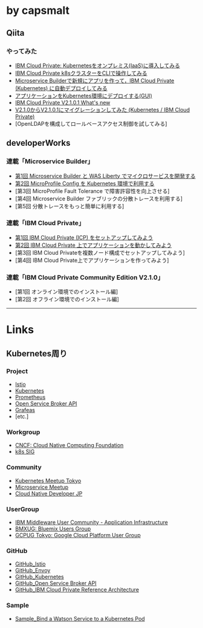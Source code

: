 # by capsmalt
## Qiita
### やってみた
- [IBM Cloud Private: Kubernetesをオンプレミス(IaaS)に導入してみる](https://qiita.com/capsmalt/items/d15055ab3cb423d2d7ae)
- [IBM Cloud Private k8sクラスターをCLIで操作してみる](https://qiita.com/capsmalt/items/9f282ce26c58873e22b6)
- [Microservice Builderで新規にアプリを作って，IBM Cloud Private (Kubernetes) に自動デプロイしてみる](https://qiita.com/capsmalt/items/3a03d1f01534aece1b0c)
- [アプリケーションをKubernetes環境にデプロイする(GUI)](https://qiita.com/capsmalt/items/461533dfa2e699d8e1fd)
- [IBM Cloud Private V2.1.0.1 What's new](https://qiita.com/capsmalt/items/6cbbbeb7aac707d753c4)
- [V2.1.0からV2.1.0.1にマイグレーションしてみた (Kubernetes / IBM Cloud Private)](https://qiita.com/capsmalt/items/b5ed3204f484b479cf39)
- [OpenLDAPを構成してロールベースアクセス制御を試してみる]

## developerWorks
### 連載「Microservice Builder」
- [第1回 Microservice Builder と WAS Liberty でマイクロサービスを開発する](http://www.ibm.com/developerworks/jp/websphere/library/icp/msb_introduction/1.html)
- [第2回 MicroProfile Config を Kubernetes 環境で利用する](https://www.ibm.com/developerworks/jp/websphere/library/icp/msb_introduction/2.html)
- [第3回 MicroProfile Fault Tolerance で障害許容性を向上させる]
- [第4回 Microservice Builder ファブリックの分散トレースを利用する]
- [第5回 分散トレースをもっと簡単に利用する]

### 連載「IBM Cloud Private」
- [第1回 IBM Cloud Private (ICP) をセットアップしてみよう](https://www.ibm.com/developerworks/jp/websphere/library/icp/icp_introduction/1.html)
- [第2回 IBM Cloud Private 上でアプリケーションを動かしてみよう](http://www.ibm.com/developerworks/jp/websphere/library/icp/icp_introduction/2.html)
- [第3回 IBM Cloud Privateを複数ノード構成でセットアップしてみよう]
- [第4回 IBM Cloud Private上でアプリケーションを作ってみよう]

### 連載「IBM Cloud Private Community Edition V2.1.0」
- [第1回 オンライン環境でのインストール編]
- [第2回 オフライン環境でのインストール編]

---------------
# Links
## Kubernetes周り
### Project
- [Istio](https://istio.io)
- [Kubernetes](https://kubernetes.io/)
- [Prometheus](https://prometheus.io)
- [Open Service Broker API](https://www.openservicebrokerapi.org)
- [Grafeas](http://grafeas.io)
- [etc.]

### Workgroup
- [CNCF: Cloud Native Computing Foundation](https://www.cncf.io)
- [k8s SIG](https://kubernetes.io/community/)

### Community
- [Kubernetes Meetup Tokyo](https://k8sjp.connpass.com)
- [Microservice Meetup](https://microservices-meetup.connpass.com)
- [Cloud Native Developer JP](https://cnd.connpass.com)


### UserGroup
- [IBM Middleware User Community - Application Infrastructure](https://www.imwuc.org/p/do/si/topic=1573)
- [BMXUG: Bluemix Users Group](https://bmxug.connpass.com)
- [GCPUG Tokyo: Google Cloud Platform User Group](https://gcpug-tokyo.connpass.com)

### GitHub
- [GitHub_Istio](https://github.com/istio/community)
- [GitHub_Envoy](https://github.com/envoyproxy/envoy)
- [GitHub_Kubernetes](https://github.com/kubernetes/kubernetes)
- [GitHub_Open Service Broker API](https://github.com/openservicebrokerapi/servicebroker/)
- [GitHub_IBM Cloud Private Reference Architecture](https://github.com/ibm-cloud-architecture/refarch-privatecloud)

### Sample
- [Sample_Bind a Watson Service to a Kubernetes Pod](https://developer.ibm.com/recipes/tutorials/bind-the-watson-conversation-service-to-a-bluemix-container-service-kubernetes-pod/)
